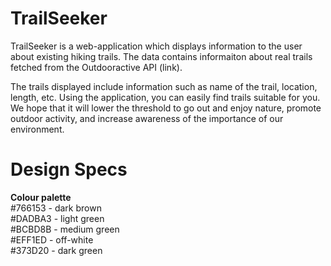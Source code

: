 # TrailSeeker
TrailSeeker is a web-application which displays information to the user about existing hiking trails. The data contains informaiton about real trails fetched from the Outdooractive API (link).

The trails displayed include information such as name of the trail, location, length, etc. Using the application, you can easily find trails suitable for you. We hope that it will lower the threshold to go out and enjoy nature, promote outdoor activity, and increase awareness of the importance of our environment.


# Design Specs
**Colour palette** \
#766153 - dark brown \
#DADBA3 - light green \
#BCBD8B - medium green \
#EFF1ED - off-white \
#373D20 - dark green